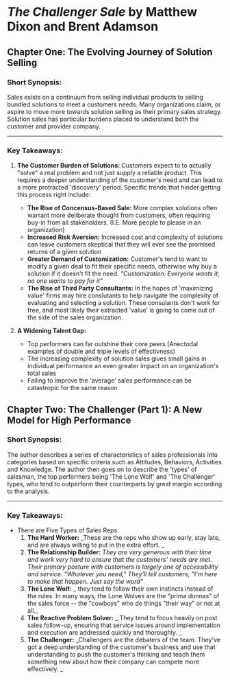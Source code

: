 # _The Challenger Sale_ by Matthew Dixon and Brent Adamson

## Chapter One: The Evolving Journey of Solution Selling

### Short Synopsis: 
Sales exists on a continuum from selling individual products to selling bundled solutions to meet a customers needs.  Many organizations claim, or aspire to move more towards solution selling as their primary sales strategy.  Solution sales has particular burdens placed to understand both the customer and provider company.
___

### Key Takeaways:

1. **The Customer Burden of Solutions:** Customers expect to to actually "solve" a real problem and not just supply a reliable product.  This requires a deeper understanding of the customer's need and can lead to a more protracted 'discovery' period.  Specific trends that hinder getting this process right include:
	* **The Rise of Concensus-Based Sale:** More complex solutions often warrant more deliberate thought from customers, often requiring buy-in from all stakeholders.  (I.E. More people to please in an organization)
	* **Increased Risk Aversion:** Increased cost and complexity of solutions can leave customers skeptical that they will ever see the promised returns of a given solution
	* **Greater Demand of Customization:** Customer's tend to want to modify a given deal to fit their specific needs, otherwise why buy a solution if it doesn't fit the need.  _"Customization: Everyone wants it; no one wants to pay for it"_
	* **The Rise of Third Party Consultants:**  In the hopes of 'maximizing value' firms may hire conslutants to help navigate the complexity of evaluating and selecting a solution.  These consulants don't work for free, and most likely their extracted 'value' is going to come out of the side of the sales organization.

2. **A Widening Talent Gap:** 
	* Top performers can far outshine their core peers (Anectodal examples of double and triple levels of effectivness) 
	* The increasing complexity of solution sales gives small gains in individual performance an even greater impact on an organization's total sales
	* Failing to improve the 'average' sales performance can be catastropic for the same reason

## Chapter Two: The Challenger (Part 1): A New Model for High Performance

### Short Synopsis: 

The author describes a series of characteristics of sales professionals into categories based on specific criteria such as Attitudes, Behaviors, Activities and Knowledge.  The author then goes on to describe the 'types' of salesman, the top performers being 'The Lone Wolf' and 'The Challenger' types, who tend to outperform their counterparts by great margin according to the analysis.

___

### Key Takeaways:

* There are Five Types of Sales Reps:
	1. **The Hard Worker:**  _These are the reps who show up early, stay late, and are always willing to put in the extra effort. _
	2. **The Relationship Builder:** _They are very generous with their time and work very hard to ensure that the customers' needs are met.  Their primary posture with customers is largely one of accessibility and service. "Whatever you need," They'll tell customers, "I'm here to make that happen.  Just say the word"_
	3. **The Lone Wolf:** _ they tend to follow their own instincts instead of the rules.  In many ways, the Lone Wolves are the "prima donnas" of the sales force -- the "cowboys" who do things "their way" or not at all._
	4. **The Reactive Problem Solver:** _ They tend to focus heavily on post sales follow-up, ensuring that service issues around implementation and execution are addressed quickly and thoroughly. _
	5. **The Challenger:** _Challengers are the debaters of the team.  They've got a deep understanding of the customer's business and use that understanding to push the customer's thinking and teach them something new about how their company can compete more effectively. _